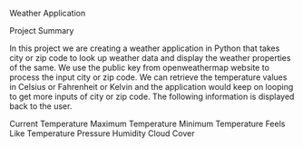 Weather Application

Project Summary

In this project we are creating a weather application in Python that takes city or zip code to look up weather data and display the weather properties of the same. We use the public key from openweathermap website to process the input city or zip code. We can retrieve the temperature values in Celsius or Fahrenheit or Kelvin and the application would keep on looping to get more inputs of city or zip code. The following information is displayed back to the user.

Current Temperature
Maximum Temperature
Minimum Temperature
Feels Like Temperature
Pressure
Humidity
Cloud Cover